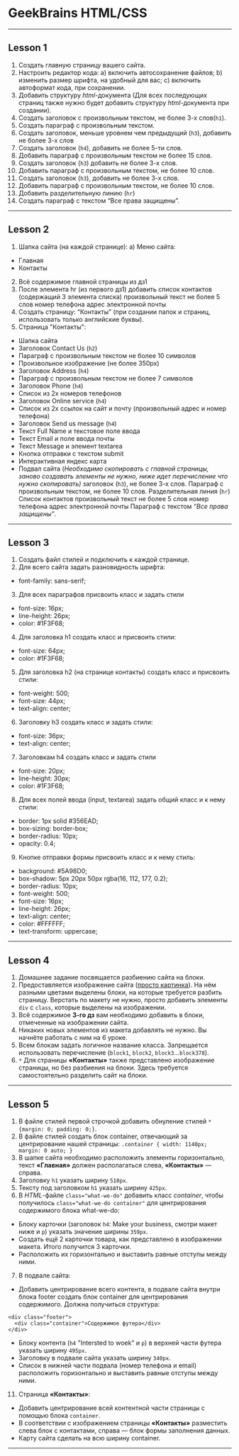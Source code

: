 # GeekBrains HTML/CSS
---
## Lesson 1
1. Создать главную страницу вашего сайта.
2. Настроить редактор кода:
a) включить автосохранение файлов;
b) изменить размер шрифта, на удобный для вас;
c) включить автоформат кода, при сохранении.
3. Добавить структуру *html*-документа (Для всех последующих страниц также нужно будет добавить структуру *html*-документа при создании).
4. Создать заголовок с произвольным текстом, не более 3-х слов(`h1`).
5. Создать параграф с произвольным текстом.
6. Создать заголовок, меньше уровнем чем предыдущий (`h3`), добавить не более 3-х слов
7. Создать заголовок (`h4`), добавить не более 5-ти слов.
8. Добавить параграф с произвольным текстом не более 15 слов.
9. Создать заголовок (`h3`) добавить не более 3-х слов.
10. Добавить параграф с произвольным текстом, не более 10 слов.
11. Создать заголовок (`h3`), добавить не более 3-х слов.
12. Добавить параграф с произвольным текстом, не более 10 слов.
13. Добавить разделительную линию (`hr`)
14. Создать параграф с текстом “Все права защищены”.
***
## Lesson 2
1. Шапка сайта (на каждой странице):
a) Меню сайта:
* Главная
* Контакты

2. Всё содержимое главной страницы из дз1
3. После элемента hr (из первого дз1) добавить список контактов (содержащий 3 элемента списка)
произвольный текст не более 5 слов
номер телефона
адрес электронной почты
4. Создать страницу: “Контакты” (при создании папок и страниц, использовать только английские буквы).
5. Страница "Контакты":
- Шапка сайта
- Заголовок Contact Us (`h2`)
- Параграф с произвольным текстом не более 10 символов
- Произвольное изображение (не более 350px)
- Заголовок Address (`h4`)
- Параграф с произвольным текстом не более 7 символов
- Заголовок Phone (`h4`)
- Список из 2х номеров телефонов
- Заголовок Online service (`h4`)
- Список из 2х ссылок на сайт и почту (произвольный адрес и номер телефона)
- Заголовок Send us message (`h4`)
- Текст Full Name и текстовое поле ввода
- Текст Email и поле ввода почты
- Текст Message и элемент textarea
- Кнопка отправки с текстом submit
- Интерактивная яндекс карта
- Подвал сайта (*Необходимо скопировать с главной страницы, заново создавать элементы не нужно, ниже идет перечисление что нужно скопировать)* заголовок (`h3`), не более 3-х слов. Параграф с произвольным текстом, не более 10 слов. Разделительная линия (`hr`) Список контактов произвольный текст не более 5 слов номер телефона адрес электронной почты Параграф с текстом *“Все права защищены”*.
***
## Lesson 3
1. Создать файл стилей и подключить к каждой странице.
2. Для всего сайта задать разновидность шрифта:
* font-family: sans-serif;

3. Для всех параграфов присвоить класс и задать стили
* font-size: 16px;
* line-height: 26px;
* color: #1F3F68;

4. Для заголовка h1 создать класс и присвоить стили:
* font-size: 64px;
* color: #1F3F68;

5. Для заголовка h2 (на странице контакты) создать класс и присвоить стили:
* font-weight: 500;
* font-size: 44px;
* text-align: center;

6. Заголовку h3 создать класс и задать стили:
* font-size: 36px;
* text-align: center;

7. Заголовкам h4 создать класс и задать стили
* font-size: 20px;
* line-height: 30px;
* color: #1F3F68;

8. Для всех полей ввода (input, textarea) задать общий класс и к нему стили:
* border: 1px solid #356EAD;
* box-sizing: border-box;
* border-radius: 10px;
* opacity: 0.4;

9. Кнопке отправки формы присвоить класс и к нему стиль:
* background: #5A98D0;
* box-shadow: 5px 20px 50px rgba(16, 112, 177, 0.2);
* border-radius: 10px;
* font-weight: 500;
* font-size: 16px;
* line-height: 26px;
* text-align: center;
* color: #FFFFFF;
* text-transform: uppercase;
* ***
## Lesson 4
1. Домашнее задание посвящается разбиению сайта на блоки.
2. Предоставляется изображение сайта ([просто картинка](https://www.figma.com/proto/4DoJjp5UUQzCQkJcoGXblW/html%2Fcss-(Copy)?node-id=1%3A966&scaling=min-zoom)). На нём разными цветами выделены блоки, на которые требуется разбить страницу. Верстать по макету не нужно, просто добавить элементы `div` c `class`, которые выделены на изображении.
3. Всё содержимое **3-го дз** вам необходимо добавить в блоки, отмеченные на изображении сайта. 
4. Никаких новых элементов из макета добавлять не нужно. Вы начнёте работать с ним на 6 уроке.
5. Всем блокам задать логичное название класса. Запрещается использовать перечисление (`block1`, `block2`, `block3`...`block378`).
6. `*` Для страницы **«Контакты»** также представлено изображение страницы, но без разбиения на блоки. Здесь требуется самостоятельно разделить сайт на блоки.
***
## Lesson 5
1. В файле стилей первой строчкой добавить обнуление стилей `* {margin: 0; padding: 0;}`.
2. В файле стилей создать блок container, отвечающий за центрирование нашей страницы: 
`.container { width: 1140px; margin: 0 auto; }`
3. В шапке сайта необходимо расположить элементы горизонтально, текст **«Главная»** должен располагаться слева, **«Контакты»** — справа. 
4. Заголовку `h1` указать ширину `510px`.
5. Тексту под заголовком `h1` указать ширину `425px`.
6. В *HTML*-файле `class="what-we-do"` добавить класс *container*, чтобы получилось `class="what-we-do container"` для центрирования содержимого блока what-we-do:
*  Блоку карточки (заголовок `h4`: Make your business, смотри макет ниже и `p`) указать значение ширины `359px`.
* Создать ещё 2 карточки товара, как представлено в изображении макета. Итого получится 3 карточки. 
* Расположить их горизонтально и выставить равные отступы между ними.
7. В подвале сайта:
* Добавить центрирование всего контента, в подвале сайта внутри блока footer создать блок container для центрирования содержимого. Должна получиться структура:
```
<div class="footer">
  <div class="container">Содержимое футера</div>
</div>
```
* Блоку контента (`h4` "Intersted to woek" и `p`) в верхней части футера указать ширину `495px`.
* Заголовку в подвале сайта указать ширину `340px`. 
* Список в нижней части подвала (номер телефона и email) расположить горизонтально и выставить равные отступы между ними.
11. Страница **«Контакты»**:
* Добавить центрирование всей контентной части страницы с помощью блока `container`.
* В соответствии с изображением страницы **«Контакты»** разместить слева блок с контактами, справа — блок формы заполнения данных.
* Карту сайта сделать на всю ширину container.
***
